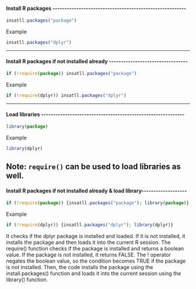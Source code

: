 #### Install R packages --------------------------------------------------------

```js
insatll.packages("package")
```

Example

```js
insatll.packages("dplyr")
```

---

#### Install R packages if not installed already ---------------------------------


```js
if (!require(package)) insatll.packages("package")
```

Example

```js
if (!require(dplyr)) insatll.packages("dplyr")
```

---

#### Load libraries ------------------------------------------------------------

```js
library(package)
```

Example

```js
library(dplyr)
```

Note: `require()` can be used to load libraries as well. 
---

#### Install R packages if not installed already & load library-------------------

```js
if (!require(package)) {insatll.packages("package"); library(package)}
```

Example

```js
if (!require(dplyr)) {insatll.packages("dplyr"); library(dplyr)}
```

It checks if the dplyr package is installed and loaded. If it is not installed, it installs the package and then loads it into the current R session. The require() function checks if the package is installed and returns a boolean value. If the package is not installed, it returns FALSE. The ! operator negates the boolean value, so the condition becomes TRUE if the package is not installed. Then, the code installs the package using the install.packages() function and loads it into the current session using the library() function. 
